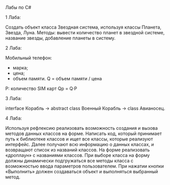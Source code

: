 
Лабы по C#

1 Лаба:

Создать объект класса Звездная система, используя классы Планета, Звезда, Луна. 
Методы: вывести количество планет в звездной системе, название звезды, добавление планеты в систему.

2 Лаба:

Мобильный телефон: 
-	марка; 
-	цена; 
-	объем памяти. 
Q = объем памяти / цена 

P: количество SIM карт 
Qp = Q·Р

3 Лаба:

interface Корабль -> abstract class Военный Корабль -> class Авианосец.

4 Лаба:

Используя рефлексию реализовать возможность создания  и вызова методов данных классов на форме. Написать код, который принимает путь к библиотеке классов и ищет все классы, которые реализуют интерфейс.  Далее получают всю информацию о данных классах, и возвращают список из названий классов. На форме реализовать «дроплаун» с названиями классов. При выборе класса на форму должны динамически подгружаться все методы класса с возможностью ввода параметров пользователем. При нажатии кнопки «Выполнить» должен создаваться объект и выполняться выбранный метод.
